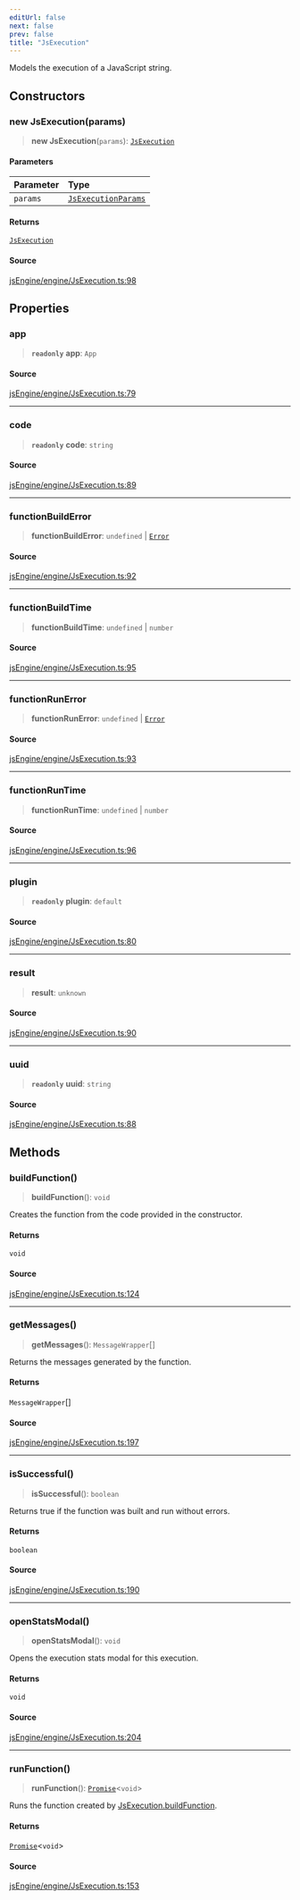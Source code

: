```yaml
---
editUrl: false
next: false
prev: false
title: "JsExecution"
---
```


Models the execution of a JavaScript string.

## Constructors

### new JsExecution(params)

> **new JsExecution**(`params`): [`JsExecution`](/obsidian-js-engine-plugin-docs/api/classes/jsexecution/)

#### Parameters

| Parameter | Type |
| :------ | :------ |
| `params` | [`JsExecutionParams`](/obsidian-js-engine-plugin-docs/api/interfaces/jsexecutionparams/) |

#### Returns

[`JsExecution`](/obsidian-js-engine-plugin-docs/api/classes/jsexecution/)

#### Source

[jsEngine/engine/JsExecution.ts:98](https://github.com/mProjectsCode/obsidian-js-engine-plugin/blob/9978dd39a18406d0dee0b76dd4311dc0c6857428/jsEngine/engine/JsExecution.ts#L98)

## Properties

### app

> **`readonly`** **app**: `App`

#### Source

[jsEngine/engine/JsExecution.ts:79](https://github.com/mProjectsCode/obsidian-js-engine-plugin/blob/9978dd39a18406d0dee0b76dd4311dc0c6857428/jsEngine/engine/JsExecution.ts#L79)

***

### code

> **`readonly`** **code**: `string`

#### Source

[jsEngine/engine/JsExecution.ts:89](https://github.com/mProjectsCode/obsidian-js-engine-plugin/blob/9978dd39a18406d0dee0b76dd4311dc0c6857428/jsEngine/engine/JsExecution.ts#L89)

***

### functionBuildError

> **functionBuildError**: `undefined` \| [`Error`]( https://developer.mozilla.org/docs/Web/JavaScript/Reference/Global_Objects/Error )

#### Source

[jsEngine/engine/JsExecution.ts:92](https://github.com/mProjectsCode/obsidian-js-engine-plugin/blob/9978dd39a18406d0dee0b76dd4311dc0c6857428/jsEngine/engine/JsExecution.ts#L92)

***

### functionBuildTime

> **functionBuildTime**: `undefined` \| `number`

#### Source

[jsEngine/engine/JsExecution.ts:95](https://github.com/mProjectsCode/obsidian-js-engine-plugin/blob/9978dd39a18406d0dee0b76dd4311dc0c6857428/jsEngine/engine/JsExecution.ts#L95)

***

### functionRunError

> **functionRunError**: `undefined` \| [`Error`]( https://developer.mozilla.org/docs/Web/JavaScript/Reference/Global_Objects/Error )

#### Source

[jsEngine/engine/JsExecution.ts:93](https://github.com/mProjectsCode/obsidian-js-engine-plugin/blob/9978dd39a18406d0dee0b76dd4311dc0c6857428/jsEngine/engine/JsExecution.ts#L93)

***

### functionRunTime

> **functionRunTime**: `undefined` \| `number`

#### Source

[jsEngine/engine/JsExecution.ts:96](https://github.com/mProjectsCode/obsidian-js-engine-plugin/blob/9978dd39a18406d0dee0b76dd4311dc0c6857428/jsEngine/engine/JsExecution.ts#L96)

***

### plugin

> **`readonly`** **plugin**: `default`

#### Source

[jsEngine/engine/JsExecution.ts:80](https://github.com/mProjectsCode/obsidian-js-engine-plugin/blob/9978dd39a18406d0dee0b76dd4311dc0c6857428/jsEngine/engine/JsExecution.ts#L80)

***

### result

> **result**: `unknown`

#### Source

[jsEngine/engine/JsExecution.ts:90](https://github.com/mProjectsCode/obsidian-js-engine-plugin/blob/9978dd39a18406d0dee0b76dd4311dc0c6857428/jsEngine/engine/JsExecution.ts#L90)

***

### uuid

> **`readonly`** **uuid**: `string`

#### Source

[jsEngine/engine/JsExecution.ts:88](https://github.com/mProjectsCode/obsidian-js-engine-plugin/blob/9978dd39a18406d0dee0b76dd4311dc0c6857428/jsEngine/engine/JsExecution.ts#L88)

## Methods

### buildFunction()

> **buildFunction**(): `void`

Creates the function from the code provided in the constructor.

#### Returns

`void`

#### Source

[jsEngine/engine/JsExecution.ts:124](https://github.com/mProjectsCode/obsidian-js-engine-plugin/blob/9978dd39a18406d0dee0b76dd4311dc0c6857428/jsEngine/engine/JsExecution.ts#L124)

***

### getMessages()

> **getMessages**(): `MessageWrapper`[]

Returns the messages generated by the function.

#### Returns

`MessageWrapper`[]

#### Source

[jsEngine/engine/JsExecution.ts:197](https://github.com/mProjectsCode/obsidian-js-engine-plugin/blob/9978dd39a18406d0dee0b76dd4311dc0c6857428/jsEngine/engine/JsExecution.ts#L197)

***

### isSuccessful()

> **isSuccessful**(): `boolean`

Returns true if the function was built and run without errors.

#### Returns

`boolean`

#### Source

[jsEngine/engine/JsExecution.ts:190](https://github.com/mProjectsCode/obsidian-js-engine-plugin/blob/9978dd39a18406d0dee0b76dd4311dc0c6857428/jsEngine/engine/JsExecution.ts#L190)

***

### openStatsModal()

> **openStatsModal**(): `void`

Opens the execution stats modal for this execution.

#### Returns

`void`

#### Source

[jsEngine/engine/JsExecution.ts:204](https://github.com/mProjectsCode/obsidian-js-engine-plugin/blob/9978dd39a18406d0dee0b76dd4311dc0c6857428/jsEngine/engine/JsExecution.ts#L204)

***

### runFunction()

> **runFunction**(): [`Promise`](https://developer.mozilla.org/docs/Web/JavaScript/Reference/Global_Objects/Promise)\<`void`\>

Runs the function created by [JsExecution.buildFunction](../../../../../obsidian-js-engine-plugin-docs/api/classes/jsexecution/#buildfunction).

#### Returns

[`Promise`](https://developer.mozilla.org/docs/Web/JavaScript/Reference/Global_Objects/Promise)\<`void`\>

#### Source

[jsEngine/engine/JsExecution.ts:153](https://github.com/mProjectsCode/obsidian-js-engine-plugin/blob/9978dd39a18406d0dee0b76dd4311dc0c6857428/jsEngine/engine/JsExecution.ts#L153)
